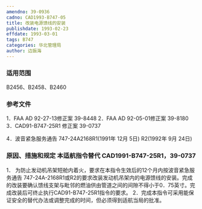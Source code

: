 ```yaml
---
amendno: 39-0936
cadno: CAD1993-B747-05
title: 改装电源馈线的安装
publishdate: 1993-02-23
effdate: 1993-03-01
tags: B747
categories: 华北管理局
author: 边振海
---
```


### 适用范围 
B2456、B2458、B2460

### 参考文件
1．FAA AD 92-27-13修正案 39-8448
 2．FAA AD 92-05-01修正案 39-8180
 3．CAD91-B747-25R1  修正案 39-0737

 4．波音紧急服务通告 747-24A2168R1(1991年 12月 5日) R2(1992年 9月 24日) 

### 原因、措施和规定 本适航指令替代 CAD1991-B747-25R1，39-0737 
1．
为防止发动机吊架短舱内着火，要求在本指令生效后的12个月内按波音紧急服务通告 747-24A-2168R1或R2的要求改装发动机吊架内的电源馈线的安装。完成的改装要确认馈线支架与毗邻的燃油供由管道之间的间隙不得小于0．75英寸。完成改装后可终止执行CAD91-B747-25R1指令的要求。 
    2．完成本指令可采用能保证安全的替代办法或调整完成的时间，但必须得到适航当局的批准。

  
